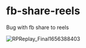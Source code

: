 # fb-share-reels

Bug with fb share to reels

![RPReplay_Final1656388403](https://user-images.githubusercontent.com/11457628/176091774-4a6084cd-19c1-4df3-842a-eeb25b12aea5.gif)
